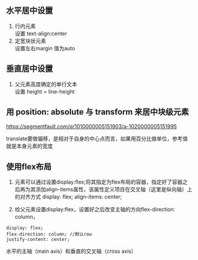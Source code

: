 ## 水平居中设置      
1. 行内元素           
设置  text-align:center     
2. 定宽块状元素          
设置左右margin 值为auto  

## 垂直居中设置  
1. 父元素高度确定的单行文本    
设置  height = line-height     

## 用 position: absolute 与 transform 来居中块级元素

https://segmentfault.com/q/1010000005151903/a-1020000005151995

translate要做偏移，是相对于自身的中心点而言，如果用百分比做单位，参考值就是本身元素的宽度

## 使用flex布局
1. 元素可以通过设置display:flex;将其指定为flex布局的容器，指定好了容器之后再为其添加align-items属性，该属性定义项目在交叉轴（这里是纵向轴）上的对齐方式
display: flex;
align-items: center;

2. 给父元素设置display:flex，设置好之后改变主轴的方向flex-direction: column，
```
display: flex;
flex-direction: column; //默认row
justify-content: center;
```
水平的主轴（main axis）和垂直的交叉轴（cross axis）
